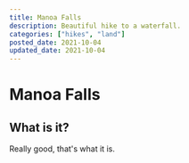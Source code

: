 ```yaml
---
title: Manoa Falls
description: Beautiful hike to a waterfall.
categories: ["hikes", "land"]
posted_date: 2021-10-04
updated_date: 2021-10-04
---
```


# Manoa Falls

## What is it?

Really good, that's what it is.